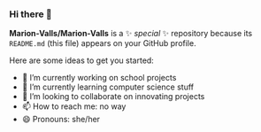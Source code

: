 ### Hi there 👋


**Marion-Valls/Marion-Valls** is a ✨ _special_ ✨ repository because its `README.md` (this file) appears on your GitHub profile.

Here are some ideas to get you started:

- 🔭 I’m currently working on school projects
- 🌱 I’m currently learning computer science stuff
- 👯 I’m looking to collaborate on innovating projects
- 📫 How to reach me: no way
- 😄 Pronouns: she/her

